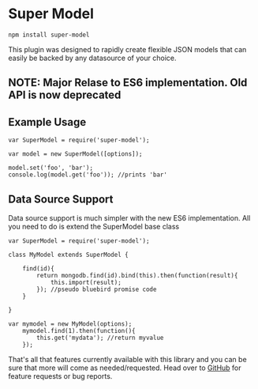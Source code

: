 # Super Model

    npm install super-model

This plugin was designed to rapidly create flexible JSON models that can easily be backed by any datasource of your choice.

## NOTE: Major Relase to ES6 implementation. Old API is now deprecated

## Example Usage

```
var SuperModel = require('super-model');

var model = new SuperModel([options]);

model.set('foo', 'bar');
console.log(model.get('foo')); //prints 'bar'

```

## Data Source Support

Data source support is much simpler with the new ES6 implementation. All you need to do is extend the SuperModel base class

```
var SuperModel = require('super-model');

class MyModel extends SuperModel {
    
    find(id){
        return mongodb.find(id).bind(this).then(function(result){
            this.import(result);
        }); //pseudo bluebird promise code
    }

}

var mymodel = new MyModel(options);
    mymodel.find(1).then(function(){
        this.get('mydata'); //return myvalue
    });
```



That's all that features currently available with this library and you can be sure that more will come as needed/requested. Head over to [GitHub](https://github.com/the-letter-e-production/npm-super-model) for feature requests or bug reports.

